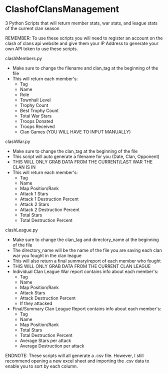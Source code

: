 # ClashofClansManagement
3 Python Scripts that will return member stats, war stats, and league stats of the current clan season

REMEMBER: To use these scripts you will need to register an account on the clash of clans api website and give them your IP Address to generate your own API token to use these scripts.

clashMembers.py
- Make sure to change the filename and clan_tag at the beginning of the file
- This will return each member's:
  - Tag
  - Name
  - Role
  - Townhall Level
  - Trophy Count
  - Best Trophy Count
  - Total War Stars
  - Troops Donated
  - Troops Received
  - Clan Games (YOU WILL HAVE TO INPUT MANUALLY)


clashWar.py
- Make sure to change the clan_tag at the beginning of the file
- This script will auto generate a filename for you (Date, Clan, Opponent)
- THIS WILL ONLY GRAB DATA FROM THE CURRENT/LAST WAR THE CLAN IS IN
- This will return each member's:
  - Tag
  - Name
  - Map Position/Rank
  - Attack 1 Stars
  - Attack 1 Destruction Percent
  - Attack 2 Stars
  - Attack 2 Destruction Percent
  - Total Stars
  - Total Destruction Percent

clashLeague.py
- Make sure to change the clan_tag and directory_name at the beginning of the file
- The directory_name will be the name of the file you are saving each clan war you fought in the clan league
- This will also return a final summary/report of each member who fought
- THIS WILL ONLY GRAB DATA FROM THE CURRENT CLAN LEAGUE
- Individual Clan League War report contains info about each member's:
  - Tag
  - Name
  - Map Position/Rank
  - Attack Stars
  - Attack Destruction Percent
  - If they attacked
- Final/Summary Clan League Report contains info about each member's:
  - Tag
  - Name
  - Map Position/Rank
  - Total Stars
  - Total Destruction Percent
  - Average Stars per attack
  - Average Destruction per attack


ENDNOTE:
These scripts will all generate a .csv file. However, I still recommend opening a new excel sheet and importing the .csv data to enable you to sort by each column.
